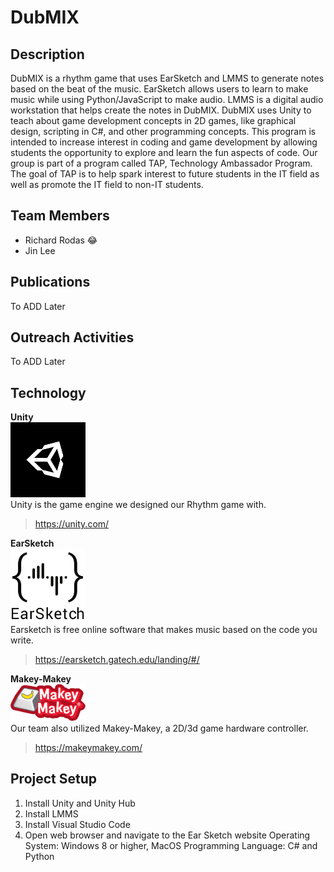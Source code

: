 # DubMIX

## Description
DubMIX is a rhythm game that uses EarSketch and LMMS to generate notes based on the beat of the music. EarSketch allows users to learn to make music while using Python/JavaScript to make audio. LMMS is a digital audio workstation that helps create the notes in DubMIX. DubMIX uses Unity to teach about game development concepts in 2D games, like graphical design, scripting in C#, and other programming concepts. This program is intended to increase interest in coding and game development by allowing students the opportunity to explore and learn the fun aspects of code. Our group is part of a program called TAP, Technology Ambassador Program. The goal of TAP is to help spark interest to future students in the IT field as well as promote the IT field to non-IT students.

##  Team Members
* Richard Rodas 😂
* Jin Lee

## Publications
  To ADD Later

## Outreach Activities
  To ADD Later

## Technology

**Unity** <br />
<img src="media/unity.png" width="120"> <br />
Unity is the game engine we designed our Rhythm game with.
>https://unity.com/

**EarSketch** <br />
<img src="media/earsketch.png" width="120"> <br />
Earsketch is free online software that makes music based on the code you write.
>https://earsketch.gatech.edu/landing/#/

**Makey-Makey** <br />
<img src="media/makeymakey.png" width="120"> <br />
Our team also utilized Makey-Makey, a 2D/3d game hardware controller.
>https://makeymakey.com/

## Project Setup
 1. Install Unity and Unity Hub
 2. Install LMMS
 3. Install Visual Studio Code
 4. Open web browser and navigate to the Ear Sketch website
 Operating System: Windows 8 or higher, MacOS
 Programming Language: C# and Python
  
